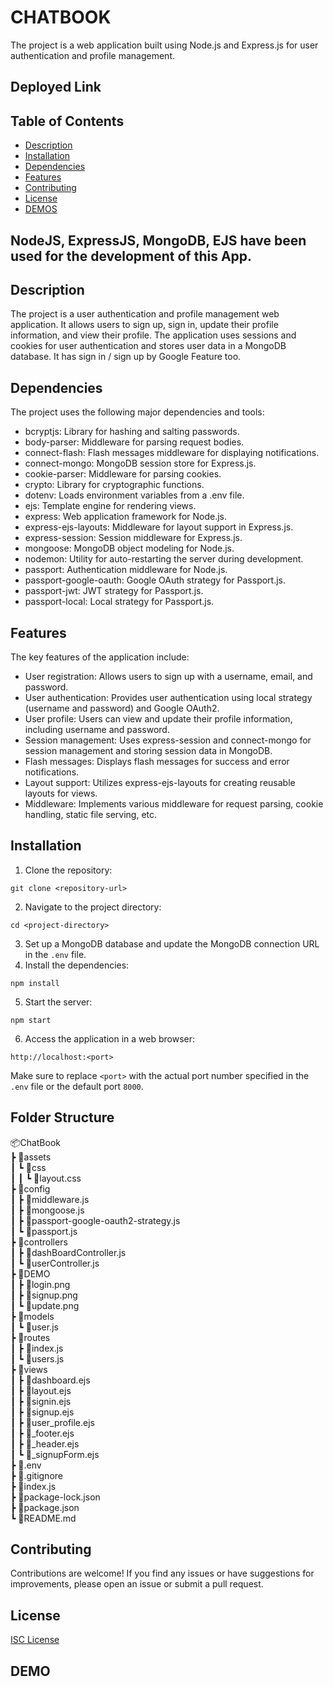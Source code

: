 # CHATBOOK
The project is a web application built using Node.js and Express.js for user authentication and profile management.
## Deployed Link

## Table of Contents

- [Description](#description)
- [Installation](#installation)
- [Dependencies](#dependencies)
- [Features](#features)
- [Contributing](#contributing)
- [License](#license)
- [DEMOS](#demos)

## NodeJS, ExpressJS, MongoDB, EJS have been used for the development of this App.

## Description
The project is a user authentication and profile management web application. It allows users to sign up, sign in, update their profile information, and view their profile. The application uses sessions and cookies for user authentication and stores user data in a MongoDB database.
It has sign in / sign up by Google Feature too.

## Dependencies

The project uses the following major dependencies and tools:

- bcryptjs: Library for hashing and salting passwords.
- body-parser: Middleware for parsing request bodies.
- connect-flash: Flash messages middleware for displaying notifications.
- connect-mongo: MongoDB session store for Express.js.
- cookie-parser: Middleware for parsing cookies.
- crypto: Library for cryptographic functions.
- dotenv: Loads environment variables from a .env file.
- ejs: Template engine for rendering views.
- express: Web application framework for Node.js.
- express-ejs-layouts: Middleware for layout support in Express.js.
- express-session: Session middleware for Express.js.
- mongoose: MongoDB object modeling for Node.js.
- nodemon: Utility for auto-restarting the server during development.
- passport: Authentication middleware for Node.js.
- passport-google-oauth: Google OAuth strategy for Passport.js.
- passport-jwt: JWT strategy for Passport.js.
- passport-local: Local strategy for Passport.js.

## Features
The key features of the application include:
- User registration: Allows users to sign up with a username, email, and password.
- User authentication: Provides user authentication using local strategy (username and password) and Google OAuth2.
- User profile: Users can view and update their profile information, including username and password.
- Session management: Uses express-session and connect-mongo for session management and storing session data in MongoDB.
- Flash messages: Displays flash messages for success and error notifications.
- Layout support: Utilizes express-ejs-layouts for creating reusable layouts for views.
- Middleware: Implements various middleware for request parsing, cookie handling, static file serving, etc.

## Installation
1. Clone the repository:
```
git clone <repository-url>
```
2. Navigate to the project directory:
```
cd <project-directory>
```
3. Set up a MongoDB database and update the MongoDB connection URL in the `.env` file.
4. Install the dependencies:
```
npm install
```
5. Start the server:
```
npm start
```
6. Access the application in a web browser:
```
http://localhost:<port>
```

Make sure to replace `<port>` with the actual port number specified in the `.env` file or the default port `8000`.

## Folder Structure
📦ChatBook</br>
 ┣ 📂assets</br>
 ┃ ┗ 📂css</br>
 ┃ ┃ ┗ 📜layout.css</br>
 ┣ 📂config</br>
 ┃ ┣ 📜middleware.js</br>
 ┃ ┣ 📜mongoose.js</br>
 ┃ ┣ 📜passport-google-oauth2-strategy.js</br>
 ┃ ┗ 📜passport.js</br>
 ┣ 📂controllers</br>
 ┃ ┣ 📜dashBoardController.js</br>
 ┃ ┗ 📜userController.js</br>
 ┣ 📂DEMO</br>
 ┃ ┣ 📜login.png</br>
 ┃ ┣ 📜signup.png</br>
 ┃ ┗ 📜update.png</br>
 ┣ 📂models</br>
 ┃ ┗ 📜user.js</br>
 ┣ 📂routes</br>
 ┃ ┣ 📜index.js</br>
 ┃ ┗ 📜users.js</br>
 ┣ 📂views</br>
 ┃ ┣ 📜dashboard.ejs</br>
 ┃ ┣ 📜layout.ejs</br>
 ┃ ┣ 📜signin.ejs</br>
 ┃ ┣ 📜signup.ejs</br>
 ┃ ┣ 📜user_profile.ejs</br>
 ┃ ┣ 📜_footer.ejs</br>
 ┃ ┣ 📜_header.ejs</br>
 ┃ ┗ 📜_signupForm.ejs</br>
 ┣ 📜.env</br>
 ┣ 📜.gitignore</br>
 ┣ 📜index.js</br>
 ┣ 📜package-lock.json</br>
 ┣ 📜package.json</br>
 ┗ 📜README.md

## Contributing

Contributions are welcome! If you find any issues or have suggestions for improvements, please open an issue or submit a pull request.

## License

[ISC License](LICENSE)

## DEMO

